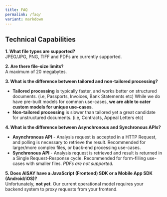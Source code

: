 ```yaml
---
title: FAQ
permalink: /faq/
variant: markdown
---
```

## Technical Capabilities

**1. What file types are supported?**<br>
JPEG/JPG, PNG, TIFF and PDFs are currently supported.

**2. Are there file-size limits?**<br>
A maximum of 20 megabytes.

**3. What is the difference between tailored and non-tailored processing?**<br>
- **Tailored processing** is typically faster, and works better on structured documents. (i.e, Passports, Invoices, Bank Statements etc) While we do have pre-built models for common use-cases, **we are able to cater custom models for unique use-cases**.
- **Non-tailored processing** is slower than tailored yet a great candidate for unstructured documents. (i.e, Contracts, Appeal Letters etc)

**4. What is the difference between Asynchronous and Synchronous APIs?**<br>
- **Asynchronous API** - Analysis request is accepted in a HTTP Request, and polling is necessary to retrieve the result. Recommended for larger/more complex files, or back-end processing use-cases.
- **Synchronous API** - Analysis request is retrieved and result is returned in a Single Request-Response cycle. Recommended for form-filling use-cases with smaller files. _PDFs are not supported._

**5. Does AISAY have a JavaScript (Frontend) SDK or a Mobile App SDK (Android/iOS)?**<br>
Unfortunately, **not yet**. Our current operational model requires your backend system to proxy requests from your frontend.